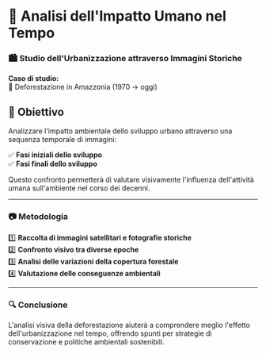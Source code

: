 # 📌 Analisi dell'Impatto Umano nel Tempo

### 🏙️ Studio dell'Urbanizzazione attraverso Immagini Storiche

**Caso di studio:**  
🌳 Deforestazione in Amazzonia (1970 → oggi)

## 🎯 Obiettivo

Analizzare l'impatto ambientale dello sviluppo urbano attraverso una sequenza temporale di immagini:

✅ **Fasi iniziali dello sviluppo**  
✅ **Fasi finali dello sviluppo**

Questo confronto permetterà di valutare visivamente l'influenza dell'attività umana sull'ambiente nel corso dei decenni.

---

### 📷 Metodologia

1️⃣ **Raccolta di immagini satellitari e fotografie storiche**  
2️⃣ **Confronto visivo tra diverse epoche**  
3️⃣ **Analisi delle variazioni della copertura forestale**  
4️⃣ **Valutazione delle conseguenze ambientali**

---

### 🔍 Conclusione

L'analisi visiva della deforestazione aiuterà a comprendere meglio l'effetto dell'urbanizzazione nel tempo, offrendo spunti per strategie di conservazione e politiche ambientali sostenibili.